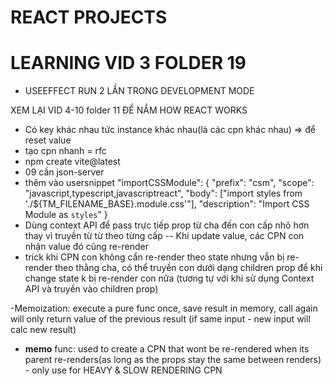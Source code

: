 # REACT PROJECTS

# LEARNING VID 3 FOLDER 19

- USEEFFECT RUN 2 LẦN TRONG DEVELOPMENT MODE

XEM LẠI VID 4-10 folder 11 ĐỂ NẮM HOW REACT WORKS

- Có key khác nhau tức instance khác nhau(là các cpn khác nhau) => để reset value
- tạo cpn nhanh = rfc
- npm create vite@latest
- 09 cần json-server
- thêm vào usersnippet "importCSSModule": {
  "prefix": "csm",
  "scope": "javascript,typescript,javascriptreact",
  "body": ["import styles from './${TM_FILENAME_BASE}.module.css'"],
  "description": "Import CSS Module as `styles`"
  }
- Dùng context API để pass trực tiếp prop từ cha đến con cấp nhỏ hơn thay vì truyền từ từ theo từng cấp
  -- Khi update value, các CPN con nhận value đó cũng re-render
- trick khi CPN con không cẩn re-render theo state nhưng vẫn bị re-render theo thằng cha, có thể truyền con dưới dạng children prop để khi change state k bị re-render con nữa (tương tự với khi sử dụng Context API và truyền vào children prop)

-Memoization: execute a pure func once, save result in memory, call again will only return value of the previous result (if same input - new input will calc new result)

- **memo** func: used to create a CPN that wont be re-rendered when its parent re-renders(as long as the props stay the same between renders) - only use for HEAVY & SLOW RENDERING CPN
